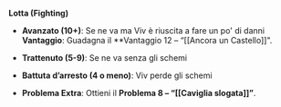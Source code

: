 **Lotta (Fighting)**

- **Avanzato (10+)**: Se ne va ma Viv è riuscita a fare un po' di danni
    **Vantaggio**: Guadagna il **Vantaggio 12 – “[[Ancora un Castello]]".
    
- **Trattenuto (5-9)**: Se ne va senza gli schemi
    
- **Battuta d’arresto (4 o meno)**: Viv perde gli schemi
    
- **Problema Extra**: Ottieni il **Problema 8 – “[[Caviglia slogata]]”**.